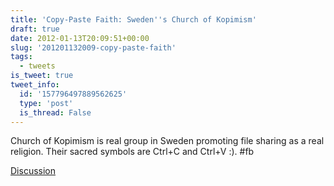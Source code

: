 ```yaml
---
title: 'Copy-Paste Faith: Sweden''s Church of Kopimism'
draft: true
date: 2012-01-13T20:09:51+00:00
slug: '201201132009-copy-paste-faith'
tags:
  - tweets
is_tweet: true
tweet_info:
  id: '157796497889562625'
  type: 'post'
  is_thread: False
---
```




Church of Kopimism is real group in Sweden promoting file sharing as a real religion. Their sacred symbols are Ctrl+C and Ctrl+V :). #fb

[Discussion](https://x.com/sytelus/status/157796497889562625)
